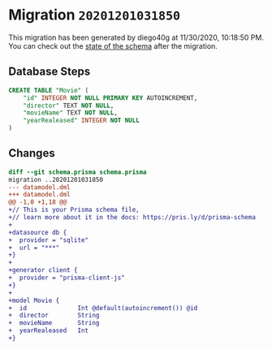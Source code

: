 # Migration `20201201031850`

This migration has been generated by diego40g at 11/30/2020, 10:18:50 PM.
You can check out the [state of the schema](./schema.prisma) after the migration.

## Database Steps

```sql
CREATE TABLE "Movie" (
    "id" INTEGER NOT NULL PRIMARY KEY AUTOINCREMENT,
    "director" TEXT NOT NULL,
    "movieName" TEXT NOT NULL,
    "yearRealeased" INTEGER NOT NULL
)
```

## Changes

```diff
diff --git schema.prisma schema.prisma
migration ..20201201031850
--- datamodel.dml
+++ datamodel.dml
@@ -1,0 +1,18 @@
+// This is your Prisma schema file,
+// learn more about it in the docs: https://pris.ly/d/prisma-schema
+
+datasource db {
+  provider = "sqlite"
+  url = "***"
+}
+
+generator client {
+  provider = "prisma-client-js"
+}
+
+model Movie {
+  id              Int @default(autoincrement()) @id
+  director        String
+  movieName       String
+  yearRealeased   Int
+}
```


